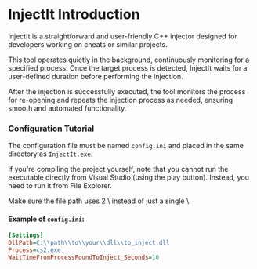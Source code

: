 # InjectIt Introduction

InjectIt is a straightforward and user-friendly C++ injector designed for developers working on cheats or similar projects.

This tool operates quietly in the background, continuously monitoring for a specified process. Once the target process is detected, InjectIt waits for a user-defined duration before performing the injection.

After the injection is successfully executed, the tool monitors the process for re-opening and repeats the injection process as needed, ensuring smooth and automated functionality.

### Configuration Tutorial

The configuration file must be named `config.ini` and placed in the same directory as `InjectIt.exe`.

If you're compiling the project yourself, note that you cannot run the executable directly from Visual Studio (using the play button). Instead, you need to run it from File Explorer.

Make sure the file path uses 2 \\ instead of just a single \
#### Example of `config.ini`:
```ini
[Settings]
DllPath=C:\\path\\to\\your\\dll\\to_inject.dll
Process=cs2.exe
WaitTimeFromProcessFoundToInject_Seconds=10
```

